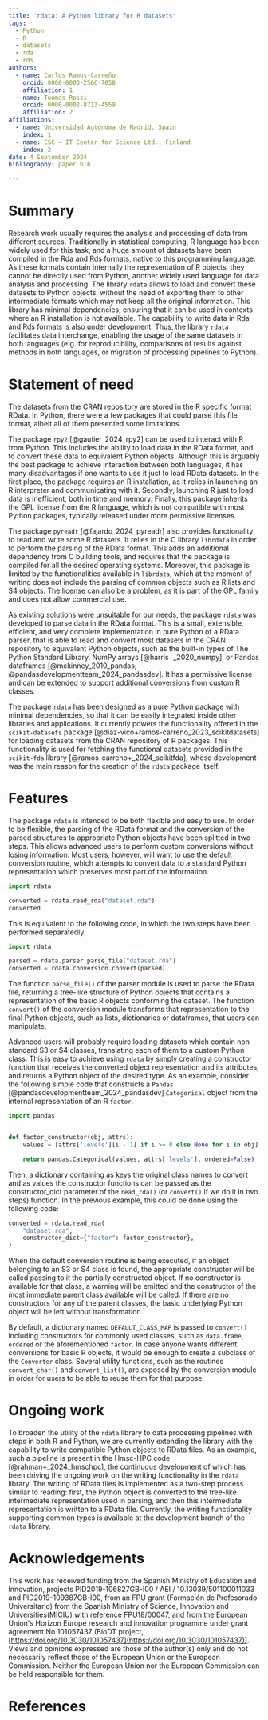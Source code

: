 ```yaml
---
title: 'rdata: A Python library for R datasets'
tags:
  - Python
  - R
  - datasets
  - rda
  - rds
authors:
  - name: Carlos Ramos-Carreño
    orcid: 0000-0003-2566-7058
    affiliation: 1
  - name: Tuomas Rossi
    orcid: 0000-0002-8713-4559
    affiliation: 2
affiliations:
  - name: Universidad Autónoma de Madrid, Spain
    index: 1
  - name: CSC – IT Center for Science Ltd., Finland
    index: 2
date: 4 September 2024
bibliography: paper.bib

---
```


# Summary

Research work usually requires the analysis and processing of data from different sources.
Traditionally in statistical computing, R language has been widely used for this task, and a huge amount of datasets have been compiled in the Rda and Rds formats, native to this programming language.
As these formats contain internally the representation of R objects, they cannot be directly used from Python, another widely used language for data analysis and processing.
The library `rdata` allows to load and convert these datasets to Python objects, without the need of exporting them to other intermediate formats which may not keep all the original information.
This library has minimal dependencies, ensuring that it can be used in contexts where an R installation is not available.
The capability to write data in Rda and Rds formats is also under development.
Thus, the library `rdata` facilitates data interchange, enabling the usage of the same datasets in both languages (e.g. for reproducibility, comparisons of results against methods in both languages, or migration of processing pipelines to Python).

# Statement of need

The datasets from the CRAN repository are stored in the R specific format RData.
In Python, there were a few packages that could parse this file format, albeit all of them presented some limitations.

The package `rpy2` [@gautier_2024_rpy2] can be used to interact with R from Python.
This includes the ability to load data in the RData format, and to convert these data to equivalent Python objects.
Although this is arguably the best package to achieve interaction between both languages, it has many disadvantages if one wants to use it just to load RData datasets.
In the first place, the package requires an R installation, as it relies in launching an R interpreter and communicating with it.
Secondly, launching R just to load data is inefficient, both in time and memory.
Finally, this package inherits the GPL license from the R language, which is not compatible with most Python packages, typically released under more permissive licenses.

The package `pyreadr` [@fajardo_2024_pyreadr] also provides functionality to read and write some R datasets.
It relies in the C library `librdata` in order to perform the parsing of the RData format.
This adds an additional dependency from C building tools, and requires that the package is compiled for all the desired operating systems.
Moreover, this package is limited by the functionalities available in `librdata`, which at the moment of writing
does not include the parsing of common objects such as R lists and S4 objects.
The license can also be a problem, as it is part of the GPL family and does not allow commercial use.

As existing solutions were unsuitable for our needs, the package `rdata` was developed to parse data in the RData format.
This is a small, extensible, efficient, and very complete implementation in pure Python of a RData parser, that is able to read and convert most datasets in the CRAN repository to equivalent Python objects, such as the built-in types of The Python Standard Library, NumPy arrays [@harris+_2020_numpy], or Pandas dataframes [@mckinney_2010_pandas; @pandasdevelopmentteam_2024_pandasdev].
It has a permissive license and can be extended to support additional conversions from custom R classes.

The package `rdata` has been designed as a pure Python package with minimal dependencies, so that it can be easily integrated inside other libraries and applications.
It currently powers the functionality offered in the `scikit-datasets` package [@diaz-vico+ramos-carreno_2023_scikitdatasets] for loading datasets from the CRAN repository of R packages.
This functionality is used for fetching the functional datasets provided in the `scikit-fda` library [@ramos-carreno+_2024_scikitfda], whose development was the main reason for the creation of the `rdata` package itself.

# Features

The package `rdata` is intended to be both flexible and easy to use.
In order to be flexible, the parsing of the RData format and the conversion of the parsed structures to appropriate Python objects have been splitted in two steps.
This allows advanced users to perform custom conversions without losing information.
Most users, however, will want to use the default conversion routine, which attempts to convert data
to a standard Python representation which preserves most part of the information.

```python
import rdata

converted = rdata.read_rda("dataset.rda")
converted
```

This is equivalent to the following code, in which the two steps have been performed separatedly.

```python
import rdata

parsed = rdata.parser.parse_file("dataset.rda")
converted = rdata.conversion.convert(parsed)
```

The function `parse_file()` of the parser module is used to parse the RData file, returning a tree-like structure of Python objects that contains a representation of the basic R objects conforming the dataset.
The function `convert()` of the conversion module transforms that representation to the final Python objects, such as lists, dictionaries or dataframes, that users can manipulate.

Advanced users will probably require loading datasets which contain non standard S3 or S4 classes, translating each of them to a custom Python class.
This is easy to achieve using `rdata` by simply creating a constructor function that receives the converted object representation and its attributes, and returns a Python object of the desired type.
As an example, consider the following simple code that constructs a `Pandas` [@pandasdevelopmentteam_2024_pandasdev] `Categorical` object from the internal representation of an R `factor`.

```python
import pandas


def factor_constructor(obj, attrs):
    values = [attrs['levels'][i - 1] if i >= 0 else None for i in obj]

    return pandas.Categorical(values, attrs['levels'], ordered=False)
```

Then, a dictionary containing as keys the original class names to convert and as values the constructor functions can be passed as the constructor_dict parameter of the `read_rda()` (or `convert()` if we do it in two steps) function.
In the previous example, this could be done using the following code:

```python
converted = rdata.read_rda(
    "dataset.rda",
    constructor_dict={"factor": factor_constructor},
)
```

When the default conversion routine is being executed, if an object belonging to an S3 or S4 class is found, the appropriate constructor will be called passing to it the partially constructed object.
If no constructor is available for that class, a warning will be emitted and the constructor of the most immediate parent class available will be called.
If there are no constructors for any of the parent classes, the basic underlying Python object will be left without transformation.

By default, a dictionary named `DEFAULT_CLASS_MAP` is passed to `convert()` including constructors for commonly used classes, such as `data.frame`, `ordered` or the aforementioned `factor`.
In case anyone wants different conversions for basic R objects, it would be enough to create a subclass of the `Converter` class.
Several utility functions, such as the routines `convert_char()` and `convert_list()`, are exposed by the conversion module in order for users to be able to reuse them for that purpose.

# Ongoing work

To broaden the utility of the `rdata` library to data processing pipelines with steps in both R and Python, we are currently extending the library with the capability to write compatible Python objects to RData files.
As an example, such a pipeline is present in the Hmsc-HPC code [@rahman+_2024_hmschpc], the continuous development of which has been driving the ongoing work on the writing functionality in the `rdata` library.
The writing of RData files is implemented as a two-step process similar to reading: first, the Python object is converted to the tree-like intermediate representation used in parsing, and then this intermediate representation is written to a RData file.
Currently, the writing functionality supporting common types is available at the development branch of the `rdata` library.

# Acknowledgements

This work has received funding
from the Spanish Ministry of Education and Innovation, projects PID2019-106827GB-I00 / AEI / 10.13039/501100011033 and PID2019-109387GB-I00,
from an FPU grant (Formación de Profesorado Universitario) from the Spanish Ministry of Science, Innovation and Universities(MICIU) with reference FPU18/00047,
and from the European Union's Horizon Europe research and innovation programme under grant agreement No 101057437 (BioDT project, [https://doi.org/10.3030/101057437](https://doi.org/10.3030/101057437)).
Views and opinions expressed are those of the author(s) only and do not necessarily reflect those of the European Union or the European Commission. Neither the European Union nor the European Commission can be held responsible for them.

# References